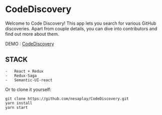 # CodeDiscovery

Welcome to Code Discovery! This app lets you search for various GitHub discoveries.
Apart from couple details, you can dive into contributors and find out more about them. 

DEMO : [CodeDiscovery](https://nesaplay.github.io/CodeDiscovery/) 

## STACK

    -   React + Redux
    -   Redux-Saga
    -   Semantic-UI-react


Or to clone it yourself:

```
git clone https://github.com/nesaplay/CodeDiscovery.git
yarn install
yarn start  
```